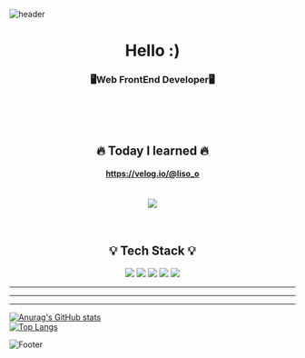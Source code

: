 ![header](https://capsule-render.vercel.app/api?type=rect&text=Profile&color=auto&height=300&section=header&fontSize=90&textBg=true&animation=blinking&rotate=-10)
# <div align="center"> Hello  :) </div>
### <div align="center"> 🖥️Web FrontEnd Developer🖥️ </div>

<br>
<br>
<br>

## <div align = "center">	🔥  Today I learned 🔥	</div>
#### <div align="center"> https://velog.io/@liso_o </div>
<br>
<div align="center"> <a href="https://velog.io/@liso_o"><img src="https://img.shields.io/badge/Tech%20Blog-11B48A?style=flat-square&logo=Vimeo&logoColor=white&link=https://velog.io/@hyeinisfree"/></a> </div>


<br>
<br>

## <div align = "center" > 💡 Tech Stack 💡 </div>
<div align ="center">
       <img src="https://img.shields.io/badge/html5-E34F26?style=for-the-badge&logo=html5&logoColor=white">
       <img src="https://img.shields.io/badge/CSS3-1572B6?style=for-the-badge&logo=CSS3&logoColor=white">
       <img src="https://img.shields.io/badge/JavaScript-F7DF1E?style=for-the-badge&logo=Javascript&logoColor=white">
       <img src="https://img.shields.io/badge/React-61DAFB?style=for-the-badge&logo=React&logoColor=white">
       <img src="https://img.shields.io/badge/TypeScript-3178C6?style=for-the-badge&logo=TypeScript&logoColor=white">
     </div>


<hr>
<hr>
<hr>

[![Anurag's GitHub stats](https://github-readme-stats.vercel.app/api?username=LimJaeSub&theme=radical)](https://github.com/anuraghazra/github-readme-stats)
<br>
[![Top Langs](https://github-readme-stats.vercel.app/api/top-langs/?username=LimJaeSub&layout=compact)](https://github.com/anuraghazra/github-readme-stats)

![Footer](https://capsule-render.vercel.app/api?type=rect&text=Thanks&color=auto&height=300&section=header&fontSize=90&textBg=true&animation=blinking&rotate=10)










       
       
       
       
       
       
       
       
       
       
       
       
       
       
       
       
       
       
       
       
       
<!--
**LimJaeSub/LimJaeSub** is a ✨ _special_ ✨ repository because its `README.md` (this file) appears on your GitHub profile.

Here are some ideas to get you started:

- 🔭 I’m currently working on ...
- 🌱 I’m currently learning ...
- 👯 I’m looking to collaborate on ...
- 🤔 I’m looking for help with ...
- 💬 Ask me about ...
- 📫 How to reach me: ...
- 😄 Pronouns: ...
- ⚡ Fun fact: ...
-->



